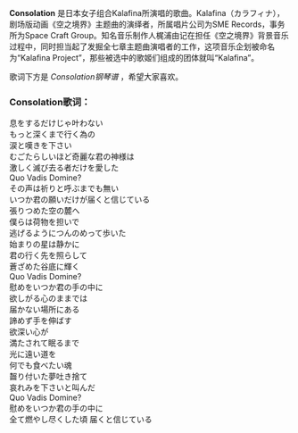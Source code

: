 

**Consolation**
是日本女子组合Kalafina所演唱的歌曲。Kalafina（カラフィナ），剧场版动画《空之境界》主题曲的演绎者，所属唱片公司为SME
Records，事务所为Space Craft
Group。知名音乐制作人梶浦由记在担任《空之境界》背景音乐过程中，同时担当起了发掘全七章主题曲演唱者的工作，这项音乐企划被命名为“Kalafina
Project”，那些被选中的歌姬们组成的团体就叫“Kalafina”。

  
歌词下方是 _Consolation钢琴谱_ ，希望大家喜欢。

### Consolation歌词：

息をするだけじゃ叶わない  
もっと深くまで行く為の  
涙と嘆きを下さい  
むごたらしいほど奇麗な君の神様は  
激しく滅び去る者だけを愛した  
Quo Vadis Domine?  
その声は祈りと呼ぶまでも無い  
いつか君の願いだけが届くと信じている  
張りつめた空の麓へ  
僕らは荷物を担いで  
逃げるようにつんのめって歩いた  
始まりの星は静かに  
君の行く先を照らして  
蒼ざめた谷底に輝く  
Quo Vadis Domine?  
慰めをいつか君の手の中に  
欲しがる心のままでは  
届かない場所にある  
諦めず手を伸ばす  
欲深い心が  
満たされて眠るまで  
光に遠い道を  
何でも食べたい魂  
齧り付いた夢吐き捨て  
哀れみを下さいと叫んだ  
Quo Vadis Domine?  
慰めをいつか君の手の中に  
全て燃やし尽くした頃 届くと信じている

